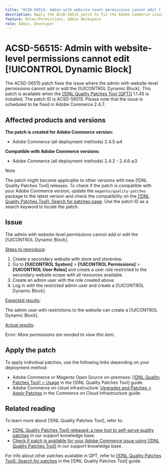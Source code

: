 ```yaml
---
title: "ACSD-56515: Admin with website-level permissions cannot edit [!UICONTROL Dynamic Block]"
description: Apply the ACSD-56515 patch to fix the Adobe Commerce issue where the admin with website-level permissions cannot add or edit the [!UICONTROL Dynamic Block].
feature: Roles/Permissions, Admin Workspace
role: Admin, Developer
---
```

# ACSD-56515: Admin with website-level permissions cannot edit [!UICONTROL Dynamic Block]

The ACSD-56515 patch fixes the issue where the admin with website-level permissions cannot add or edit the [!UICONTROL Dynamic Block]. This patch is available when the [[!DNL Quality Patches Tool (QPT)]](/help/announcements/adobe-commerce-announcements/magento-quality-patches-released-new-tool-to-self-serve-quality-patches.md) 1.1.45 is installed. The patch ID is ACSD-56515. Please note that the issue is scheduled to be fixed in Adobe Commerce 2.4.7.

## Affected products and versions

**The patch is created for Adobe Commerce version:**

* Adobe Commerce (all deployment methods) 2.4.5-p4

**Compatible with Adobe Commerce versions:**

* Adobe Commerce (all deployment methods) 2.4.2 - 2.4.6-p3

>[!NOTE]
>
>The patch might become applicable to other versions with new [!DNL Quality Patches Tool] releases. To check if the patch is compatible with your Adobe Commerce version, update the `magento/quality-patches` package to the latest version and check the compatibility on the [[!DNL Quality Patches Tool]: Search for patches page](https://experienceleague.adobe.com/tools/commerce-quality-patches/index.html). Use the patch ID as a search keyword to locate the patch.

## Issue

The admin with website-level permissions cannot add or edit the [!UICONTROL Dynamic Block].

<u>Steps to reproduce</u>:

1. Create a secondary website with store and storeview.
1. Go to **[!UICONTROL System]** > **[!UICONTROL Permissions]** > **[!UICONTROL User Roles]** and create a user role restricted to the secondary website scope with all resources available.
1. Create an admin user with the role created above.
1. Log in with the restricted admin user and create a [!UICONTROL Dynamic Block]. 

<u>Expected results</u>:

The admin user with restrictions to the website can create a [!UICONTROL Dynamic Block].

<u>Actual results</u>:

Error: *More permissions are needed to view this item*.

## Apply the patch

To apply individual patches, use the following links depending on your deployment method:

* Adobe Commerce or Magento Open Source on-premises: [[!DNL Quality Patches Tool] > Usage](https://experienceleague.adobe.com/docs/commerce-operations/tools/quality-patches-tool/usage.html) in the [!DNL Quality Patches Tool] guide.
* Adobe Commerce on cloud infrastructure: [Upgrades and Patches > Apply Patches](https://experienceleague.adobe.com/docs/commerce-cloud-service/user-guide/develop/upgrade/apply-patches.html) in the Commerce on Cloud Infrastructure guide.

## Related reading

To learn more about [!DNL Quality Patches Tool], refer to:

* [[!DNL Quality Patches Tool] released: a new tool to self-serve quality patches](/help/announcements/adobe-commerce-announcements/magento-quality-patches-released-new-tool-to-self-serve-quality-patches.md) in our support knowledge base.
* [Check if patch is available for your Adobe Commerce issue using [!DNL Quality Patches Tool]](/help/support-tools/patches-available-in-qpt-tool/check-patch-for-magento-issue-with-magento-quality-patches.md) in our support knowledge base.

For info about other patches available in QPT, refer to [[!DNL Quality Patches Tool]: Search for patches](https://experienceleague.adobe.com/tools/commerce-quality-patches/index.html) in the [!DNL Quality Patches Tool] guide.